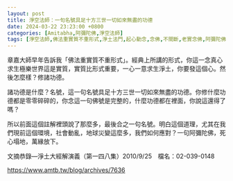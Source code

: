 ```yaml
---
layout: post
title: 淨空法師：一句名號具足十方三世一切如來無盡的功德
date: 2024-03-22 23:23:00 +0800
categories: [Amitabha,阿彌陀佛,淨空法師]
tags: [淨空法師,佛法重實質不重形式,淨土法門,起心動念,念佛,不間斷,老實念佛,阿彌陀佛經,阿彌陀佛,西方極樂世界,蓮花,佛力加持,帶業往生,信願持名]
---
```


章嘉大師早年告訴我「佛法重實質不重形式」。經典上所講的形式，你這一念真心求生極樂世界這是實質，實質比形式重要，一心一意求生淨土，你要發這個心。然後怎麼樣？修諸功德。

諸功德是什麼？名號，這一句名號具足十方三世一切如來無盡的功德。你修什麼功德都是零零碎碎的，你念這一句佛號是完整的，什麼功德都在裡面，你說這還得了嗎？

所以前面這個註解裡頭說了那麼多，最後合之一句名號。明白這個道理，尤其在我們現前這個環境，社會動亂，地球災變這麼多，我們如何應對？一句阿彌陀佛，死心塌地，萬緣放下。

文摘恭錄—淨土大經解演義（第一四八集）2010/9/25　檔名：02-039-0148

<https://www.amtb.tw/blog/archives/7636>